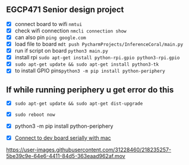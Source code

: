 ## EGCP471 Senior design project

- [x] connect board to wifi `nmtui`
- [x] check wifi connection `nmcli connection show`
- [x] can also pin `ping google.com`
- [x] load file to board `mdt push PycharmProjects/InferenceCoral/main.py`
- [x] run if script on board `python3 main.py`
- [x] install rpi `sudo apt-get install python-rpi.gpio python3-rpi.gpio`
- [x] `sudo apt-get update && sudo apt-get install python3-tk`
- [x] to install GPIO pins`python3 -m pip install python-periphery`

## If while running periphery u get error do this
- [x] `sudo apt-get update && sudo apt-get dist-upgrade`
- [x] `sudo reboot now`


- [x] python3 -m pip install python-periphery

- [x] [Connect to dev board serially with mac](https://coral.ai/docs/dev-board/serial-console/#connect-with-macos)

https://user-images.githubusercontent.com/31228460/218235257-5be39c9e-64e6-4411-84d5-363eaad962af.mov


